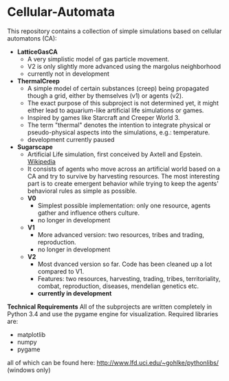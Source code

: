 Cellular-Automata
=================
This repository contains a collection of simple simulations based on cellular automatons (CA):
* **LatticeGasCA**
  * A very simplistic model of gas particle movement.
  * V2 is only slightly more advanced using the margolus neighborhood
  * currently not in development
* **ThermalCreep**
  * A simple model of certain substances (creep) being propagated though a grid, either by themselves (v1) or agents (v2).
  * The exact purpose of this subproject is not determined yet, it might either lead to aquarium-like artificial life simulations or games.
  * Inspired by games like Starcraft and Creeper World 3.
  * The term "thermal" denotes the intention to integrate physical or pseudo-physical aspects into the simulations, e.g.: temperature.
  * development currently paused
* **Sugarscape**
  * Artificial Life simulation, first conceived by Axtell and Epstein. [Wikipedia](http://en.wikipedia.org/wiki/Sugarscape)
  * It consists of agents who move across an artificial world based on a CA and try to survive by harvesting resources. The most interesting part is to create emergent behavior while trying to keep the agents' behavioral rules as simple as possible.
  * **V0**
    * Simplest possible implementation: only one resource, agents gather and influence others culture.
    * no longer in development
  * **V1**
    * More advanced version: two resources, tribes and trading, reproduction.
    * no longer in development
  * **V2**
    * Most dvanced version so far. Code has been cleaned up a lot compared to V1.
    * Features: two resources, harvesting, trading, tribes, territoriality, combat, reproduction, diseases, mendelian genetics etc.
    * **currently in development**

**Technical Requirements**
All of the subprojects are written completely in Python 3.4 and use the pygame engine for visualization.
Required libraries are:
* matplotlib
* numpy
* pygame

all of which can be found here: http://www.lfd.uci.edu/~gohlke/pythonlibs/ (windows only)
